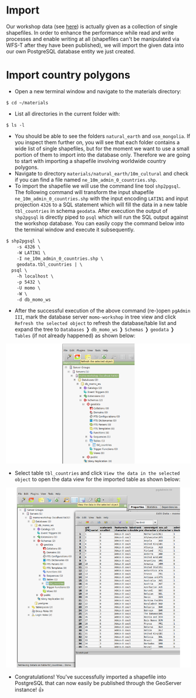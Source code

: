 # Import

Our workshop data (see [here](../../../../overview/data.md)) is actually given as a
collection of single shapefiles. In order to enhance the performance while
read and write processes and enable writing at all (shapefiles can't be
manipulated via WFS-T after they have been published), we will import the
given data into our own PostgreSQL database entity we just created.

# Import country polygons

* Open a new terminal window and navigate to the materials directory:
```
$ cd ~/materials
```
* List all directories in the current folder with:
```
$ ls -l
```
* You should be able to see the folders `natural_earth` and `osm_mongolia`. If
  you inspect them further on, you will see that each folder contains a wide list
  of single shapefiles, but for the moment we want to use a small portion of
  them to import into the database only. Therefore we are going to start with
  importing a shapefile involving worldwide country polygons.
* Navigate to directory `materials/natural_earth/10m_cultural` and check if you
  can find a file named `ne_10m_admin_0_countries.shp`.
* To import the shapefile we will use the command line tool `shp2pgsql`. The
  following command will transform the input shapefile `ne_10m_admin_0_countries.shp`
  with the input encoding `LATIN1` and input projection `4326` to a SQL statement
  which will fill the data in a new table `tbl_countries` in schema `geodata`.
  After execution the output of `shp2pgsql` is directly piped to `psql` which
  will run the SQL output against the workshop database. You can easily copy
  the command below into the terminal window and execute it subsequently.
```
$ shp2pgsql \
    -s 4326 \
    -W LATIN1 \
    -I ne_10m_admin_0_countries.shp \
    geodata.tbl_countries | \
  psql \
    -h localhost \
    -p 5432 \
    -U momo \
    -W \
    -d db_momo_ws
```
* After the successful execution of the above command (re-)open `pgAdmin III`,
  mark the database server `momo-workshop` in tree view and click
  `Refresh the selected object` to refresh the database/table list and expand
  the tree to `Databases` &#10093; `db_momo_ws` &#10093; `Schemas` &#10093;
  `geodata` &#10093; `Tables` (if not already happened) as shown below:

![](../../../assets/refresh_list_view.png)

* Select table `tbl_countries` and click `View the data in the selected object`
  to open the data view for the imported table as shown below:

![](../../../assets/open_data_view.png)

* Congratulations! You've successfully imported a shapefile into PostgreSQL
  that can now easily be published through the GeoServer instance! :thumbsup:
